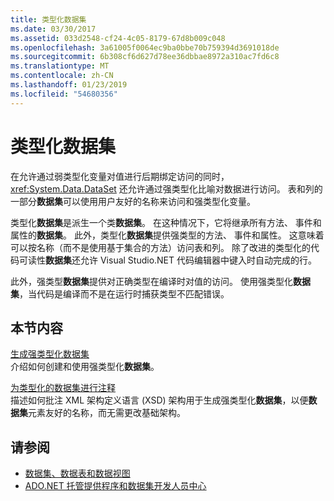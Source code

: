 ```yaml
---
title: 类型化数据集
ms.date: 03/30/2017
ms.assetid: 033d2548-cf24-4c05-8179-67d8b009c048
ms.openlocfilehash: 3a61005f0064ec9ba0bbe70b759394d3691018de
ms.sourcegitcommit: 6b308cf6d627d78ee36dbbae8972a310ac7fd6c8
ms.translationtype: MT
ms.contentlocale: zh-CN
ms.lasthandoff: 01/23/2019
ms.locfileid: "54680356"
---
```

# <a name="typed-datasets"></a>类型化数据集
在允许通过弱类型化变量对值进行后期绑定访问的同时，<xref:System.Data.DataSet> 还允许通过强类型化比喻对数据进行访问。 表和列的一部分**数据集**可以使用用户友好的名称来访问和强类型化变量。  
  
 类型化**数据集**是派生一个类**数据集**。 在这种情况下，它将继承所有方法、 事件和属性的**数据集**。 此外，类型化**数据集**提供强类型的方法、 事件和属性。 这意味着可以按名称（而不是使用基于集合的方法）访问表和列。 除了改进的类型化的代码可读性**数据集**还允许 Visual Studio.NET 代码编辑器中键入时自动完成的行。  
  
 此外，强类型**数据集**提供对正确类型在编译时对值的访问。 使用强类型化**数据集**，当代码是编译而不是在运行时捕获类型不匹配错误。  
  
## <a name="in-this-section"></a>本节内容  
 [生成强类型化数据集](../../../../../docs/framework/data/adonet/dataset-datatable-dataview/generating-strongly-typed-datasets.md)  
 介绍如何创建和使用强类型化**数据集**。  
  
 [为类型化的数据集进行注释](../../../../../docs/framework/data/adonet/dataset-datatable-dataview/annotating-typed-datasets.md)  
 描述如何批注 XML 架构定义语言 (XSD) 架构用于生成强类型化**数据集**，以便**数据集**元素友好的名称，而无需更改基础架构。  
  
## <a name="see-also"></a>请参阅
- [数据集、数据表和数据视图](../../../../../docs/framework/data/adonet/dataset-datatable-dataview/index.md)
- [ADO.NET 托管提供程序和数据集开发人员中心](https://go.microsoft.com/fwlink/?LinkId=217917)
